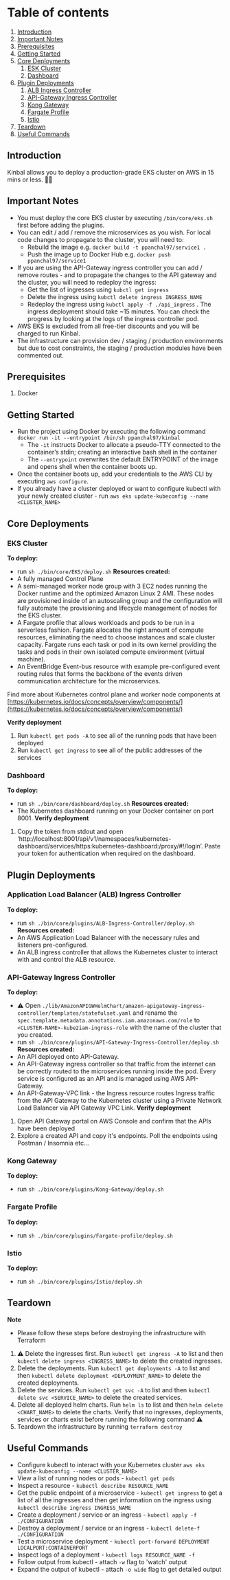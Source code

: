 # Table of contents
1. [Introduction](#introduction)
2. [Important Notes](#importantnotes)
3. [Prerequisites](#prerequisites)
4. [Getting Started](#gettingstarted)
5. [Core Deployments](#coredeployments)
    1. [ESK Cluster](#ekscluster)
    2. [Dashboard](#dashboard)
6. [Plugin Deployments](#plugindeployments)
    1. [ALB Ingress Controller](#albdeployment)
    2. [API-Gateway Ingress Controller](#apigwdeployment)
    3. [Kong Gateway](#konggateway)
    4. [Fargate Profile](#fargateprofile)
    5. [Istio](#istio)
7. [Teardown](#teardown)
8. [Useful Commands](#usefulcommands)

## Introduction <a name="introduction"></a>
Kinbal allows you to deploy a production-grade EKS cluster on AWS in 15 mins or less. 🚀🐳

## Important Notes <a name="importantnotes"></a>
- You must deploy the core EKS cluster by executing `/bin/core/eks.sh` first before adding the plugins.
- You can edit / add / remove the microservices as you wish. For local code changes to propagate to the cluster, you will need to:
    - Rebuild the image e.g. `docker build -t ppanchal97/service1 .`
    - Push the image up to Docker Hub e.g. `docker push ppanchal97/service1`
- If you are using the API-Gateway ingress controller you can add / remove routes - and to propagate the changes to the API gateway and the cluster, you will need to redeploy the ingress:
    - Get the list of ingresses using `kubctl get ingress`
    - Delete the ingress using `kubctl delete ingress INGRESS_NAME`
    - Redeploy the ingress using `kubctl apply -f ./api_ingress` . The ingress deployment should take ~15 minutes. You can check the progress by looking at the logs of the ingress controller pod.
- AWS EKS is excluded from all free-tier discounts and you will be charged to run Kinbal.
- The infrastructure can provision dev / staging / production environments but due to cost constraints, the staging / production modules have been commented out.

## Prerequisites <a name="prerequisites"></a>
1. Docker

## Getting Started <a name="gettingstarted"></a>
- Run the project using Docker by executing the following command `docker run -it --entrypoint /bin/sh ppanchal97/kinbal`
    - The `-it` instructs Docker to allocate a pseudo-TTY connected to the container’s stdin; creating an interactive bash shell in the container
    - The `--entrypoint` overwrites the default ENTRYPOINT of the image and opens shell when the container boots up.
- Once the container boots up, add your credentials to the AWS CLI by executing `aws configure`.
- If you already have a cluster deployed or want to configure kubectl with your newly created cluster - run `aws eks update-kubeconfig --name <CLUSTER_NAME>`

## Core Deployments <a name="coredeployments"></a>
### EKS Cluster <a name="ekscluster"></a>
**To deploy:**
- run `sh ./bin/core/EKS/deploy.sh`
**Resources created:**
- A fully managed Control Plane
- A semi-managed worker node group with 3 EC2 nodes running the Docker runtime and the optimized Amazon Linux 2 AMI. These nodes are provisioned inside of an autoscaling group and the configuration will fully automate the provisioning and lifecycle management of nodes for the EKS cluster.
- A Fargate profile that allows workloads and pods to be run in a serverless fashion. Fargate allocates the right amount of compute resources, eliminating the need to choose instances and scale cluster capacity. Fargate runs each task or pod in its own kernel providing the tasks and pods in their own isolated compute environment (virtual machine).
- An EventBridge Event-bus resource with example pre-configured event routing rules that forms the backbone of the events driven communication architecture for the microservices.

Find more about Kubernetes control plane and worker node components at [https://kubernetes.io/docs/concepts/overview/components/](https://kubernetes.io/docs/concepts/overview/components/)

**Verify deployment**
1. Run `kubectl get pods -A` to see all of the running pods that have been deployed
2. Run `kubectl get ingress` to see all of the public addresses of the services

### Dashboard <a name="dashboard"></a>
**To deploy:**
- run `sh ./bin/core/dashboard/deploy.sh`
**Resources created:**
- The Kubernetes dashboard running on your Docker container on port 8001.
**Verify deployment**
1. Copy the token from stdout and open ‘http://localhost:8001/api/v1/namespaces/kubernetes-dashboard/services/https:kubernetes-dashboard:/proxy/#!/login’. Paste your token for authentication when required on the dashboard.

## Plugin Deployments <a name="plugindeployments"></a>
### Application Load Balancer (ALB) Ingress Controller <a name="albdeployment"></a>
**To deploy:**
- run `sh ./bin/core/plugins/ALB-Ingress-Controller/deploy.sh`
**Resources created:**
- An AWS Application Load Balancer with the necessary rules and listeners pre-configured.
- An ALB ingress controller that allows the Kubernetes cluster to interact with and control the ALB resource.

### API-Gateway Ingress Controller <a name="apigwdeployment"></a>
**To deploy:**
- ⚠️ Open `./lib/AmazonAPIGWHelmChart/amazon-apigateway-ingress-controller/templates/statefulset.yaml` and rename the `spec.template.metadata.annotations.iam.amazonaws.com/role` to `<CLUSTER-NAME>-kube2iam-ingress-role` with the name of the cluster that you created.
- run `sh ./bin/core/plugins/API-Gateway-Ingress-Controller/deploy.sh`
**Resources created:**
- An API deployed onto API-Gateway.
- An API-Gateway ingress controller so that traffic from the internet can be correctly routed to the microservices running inside the pod. Every service is configured as an API and is managed using AWS API-Gateway.
- An API-Gateway-VPC link - the Ingress resource routes Ingress traffic from the API Gateway to the Kubernetes cluster using a Private Network Load Balancer via API Gateway VPC Link.
**Verify deployment**
1. Open API Gateway portal on AWS Console and confirm that the APIs have been deployed
2. Explore a created API and copy it's endpoints. Poll the endpoints using Postman / Insomnia etc...

### Kong Gateway <a name="konggateway"></a>
**To deploy:**
- run `sh ./bin/core/plugins/Kong-Gateway/deploy.sh`

### Fargate Profile <a name="fargateprofile"></a>
**To deploy:**
- run `sh ./bin/core/plugins/Fargate-profile/deploy.sh`

### Istio <a name="istio"></a>
**To deploy:**
- run `sh ./bin/core/plugins/Istio/deploy.sh`

## Teardown <a name="teardown"></a>
**Note**
- Please follow these steps before destroying the infrastructure with Terraform
1. ⚠️ Delete the ingresses first. Run `kubectl get ingress -A` to list and then `kubectl delete ingress <INGRESS_NAME>` to delete the created ingresses.
2. Delete the deployments. Run `kubectl get deployments -A` to list and then `kubectl delete deployment <DEPLOYMENT_NAME>` to delete the created deployments.
3. Delete the services. Run `kubectl get svc -A` to list and then `kubectl delete svc <SERVICE_NAME>` to delete the created services.
4. Delete all deployed helm charts. Run `helm ls` to list and then `helm delete <CHART_NAME>` to delete the charts.
Verify that no ingresses, deployments, services or charts exist before running the following command ⚠️
5. Teardown the infrastructure by running `terraform destroy`

## Useful Commands <a name="usefulcommands"></a>
- Configure kubectl to interact with your Kubernetes cluster `aws eks update-kubeconfig --name <CLUSTER_NAME>`
- View a list of running nodes or pods - `kubectl get pods `
- Inspect a resource - `kubectl describe RESOURCE_NAME`
- Get the public endpoint of a microservice - `kubectl get ingress` to get a list of all the ingresses and then get information on the ingress using `kubectl describe ingress INGRESS_NAME`
- Create a deployment / service or an ingress - `kubectl apply -f ./CONFIGURATION`
- Destroy a deployment / service or an ingress - `kubectl delete-f ./CONFIGURATION`
- Test a microservice deployment - `kubectl port-forward DEPLOYMENT LOCALPORT:CONTAINERPORT`
- Inspect logs of a deployment - `kubectl logs RESOURCE_NAME -f`
- Follow output from kubectl - attach `-w` flag to 'watch' output
- Expand the output of kubectl - attach `-o wide` flag to get detailed output